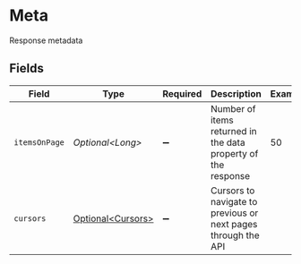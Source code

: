 # Meta

Response metadata


## Fields

| Field                                                         | Type                                                          | Required                                                      | Description                                                   | Example                                                       |
| ------------------------------------------------------------- | ------------------------------------------------------------- | ------------------------------------------------------------- | ------------------------------------------------------------- | ------------------------------------------------------------- |
| `itemsOnPage`                                                 | *Optional\<Long>*                                             | :heavy_minus_sign:                                            | Number of items returned in the data property of the response | 50                                                            |
| `cursors`                                                     | [Optional\<Cursors>](../../models/components/Cursors.md)      | :heavy_minus_sign:                                            | Cursors to navigate to previous or next pages through the API |                                                               |